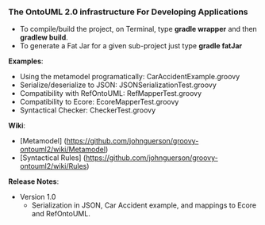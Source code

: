 ### The OntoUML 2.0 infrastructure For Developing Applications

- To compile/build the project, on Terminal, type **gradle wrapper** and then **gradlew build**. 
- To generate a Fat Jar for a given sub-project just type **gradle fatJar**

**Examples**: 

- Using the metamodel programatically: CarAccidentExample.groovy
- Serialize/deserialize to JSON: JSONSerializationTest.groovy
- Compatibility with RefOntoUML: RefMapperTest.groovy
- Compatibility to Ecore: EcoreMapperTest.groovy
- Syntactical Checker: CheckerTest.groovy

**Wiki**: 

- [Metamodel] (https://github.com/johnguerson/groovy-ontouml2/wiki/Metamodel)
- [Syntactical Rules] (https://github.com/johnguerson/groovy-ontouml2/wiki/Rules) 

**Release Notes**:

- Version 1.0
  - Serialization in JSON, Car Accident example, and mappings to Ecore and RefOntoUML.
